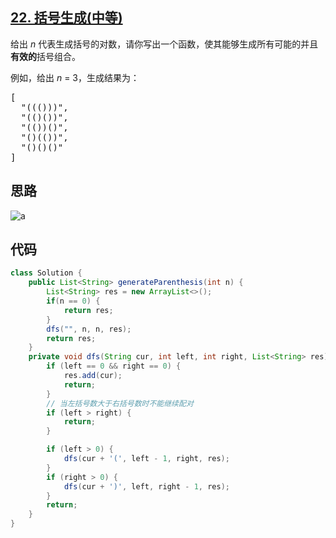 ## [22. 括号生成(中等)](https://leetcode-cn.com/problems/generate-parentheses/)
<div class="notranslate"><p>给出&nbsp;<em>n</em>&nbsp;代表生成括号的对数，请你写出一个函数，使其能够生成所有可能的并且<strong>有效的</strong>括号组合。</p>

<p>例如，给出&nbsp;<em>n </em>=<em> </em>3，生成结果为：</p>

<pre>[
  "((()))",
  "(()())",
  "(())()",
  "()(())",
  "()()()"
]
</pre>
</div>

## 思路
![a](https://pic.leetcode-cn.com/7ec04f84e936e95782aba26c4663c5fe7aaf94a2a80986a97d81574467b0c513-LeetCode%20%E7%AC%AC%2022%20%E9%A2%98%EF%BC%9A%E2%80%9C%E6%8B%AC%E5%8F%B7%E7%94%9F%E5%87%BA%E2%80%9D%E9%A2%98%E8%A7%A3%E9%85%8D%E5%9B%BE.png)

## 代码
```java
class Solution {
    public List<String> generateParenthesis(int n) {
        List<String> res = new ArrayList<>();
        if(n == 0) {
            return res;
        }
        dfs("", n, n, res);
        return res;
    }
    private void dfs(String cur, int left, int right, List<String> res) {
        if (left == 0 && right == 0) {
            res.add(cur);
            return;
        }
        // 当左括号数大于右括号数时不能继续配对
        if (left > right) {
            return;
        }

        if (left > 0) {
            dfs(cur + '(', left - 1, right, res);
        }
        if (right > 0) {
            dfs(cur + ')', left, right - 1, res);
        }
        return;
    }
}
```
